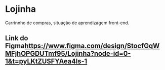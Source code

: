 # Lojinha
Carrinnho de compras, situação de aprendizagem front-end.

## Link do Figma<https://www.figma.com/design/StocfGqWMFjhOPGDUTmf95/Lojinha?node-id=0-1&t=pyLKtZUSFYAea4Is-1>
